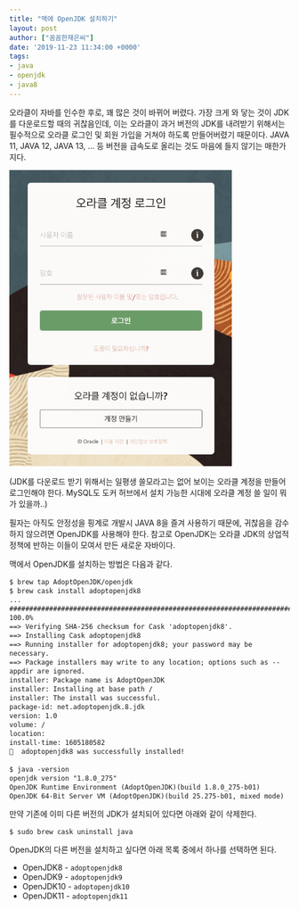 ```yaml
---
title: "맥에 OpenJDK 설치하기"
layout: post
author: ["꼼꼼한재은씨"]
date: '2019-11-23 11:34:00 +0000'
tags:
- java
- openjdk
- java8
---
```


오라클이 자바를 인수한 후로, 꽤 많은 것이 바뀌어 버렸다. 가장 크게 와 닿는 것이 JDK를 다운로드할 때의 귀찮음인데, 이는 오라클이 과거 버전의 JDK를 내려받기 위해서는 필수적으로 오라클 로그인 및 회원 가입을 거쳐야 하도록 만들어버렸기 때문이다. JAVA 11, JAVA 12, JAVA 13, ... 등 버전을 급속도로 올리는 것도 마음에 들지 않기는 매한가지다.

<img src="/assets/images/oracle_login.png" alt="오라클_로그인_SSO" width="400"/>

(JDK를 다운로드 받기 위해서는 일평생 쓸모라고는 없어 보이는 오라클 계정을 만들어 로그인해야 한다. MySQL도 도커 허브에서 설치 가능한 시대에 오라클 계정 쓸 일이 뭐가 있을까..)

필자는 아직도 안정성을 핑계로 개발시 JAVA 8을 즐겨 사용하기 때문에, 귀찮음을 감수하지 않으려면 OpenJDK를 사용해야 한다. 참고로 OpenJDK는 오라클 JDK의 상업적 정책에 반하는 이들이 모여서 만든 새로운 자바이다.

맥에서 OpenJDK를 설치하는 방법은 다음과 같다. 

```shell
$ brew tap AdoptOpenJDK/openjdk
$ brew cask install adoptopenjdk8 
...
######################################################################## 100.0%
==> Verifying SHA-256 checksum for Cask 'adoptopenjdk8'.
==> Installing Cask adoptopenjdk8
==> Running installer for adoptopenjdk8; your password may be necessary.
==> Package installers may write to any location; options such as --appdir are ignored.
installer: Package name is AdoptOpenJDK
installer: Installing at base path /
installer: The install was successful.
package-id: net.adoptopenjdk.8.jdk
version: 1.0
volume: /
location:
install-time: 1605180582
🍺  adoptopenjdk8 was successfully installed!

$ java -version
openjdk version "1.8.0_275"
OpenJDK Runtime Environment (AdoptOpenJDK)(build 1.8.0_275-b01)
OpenJDK 64-Bit Server VM (AdoptOpenJDK)(build 25.275-b01, mixed mode)
```

만약 기존에 이미 다른 버전의 JDK가 설치되어 있다면 아래와 같이 삭제한다. 

```shell
$ sudo brew cask uninstall java
```

OpenJDK의 다른 버전을 설치하고 싶다면 아래 목록 중에서 하나를 선택하면 된다. 

- OpenJDK8 - `adoptopenjdk8`
- OpenJDK9 - `adoptopenjdk9`
- OpenJDK10 - `adoptopenjdk10`
- OpenJDK11 - `adoptopenjdk11`


